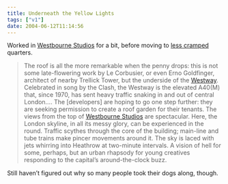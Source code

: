 ```yaml
---
title: Underneath the Yellow Lights
tags: ["v1"]
date: 2004-06-12T11:14:56
---
```


Worked in [Westbourne Studios][1] for a bit, before moving to [less cramped][2] quarters.

> The roof is all the more remarkable when the penny drops: this is not some late-flowering work by Le Corbusier, or even Erno Goldfinger, architect of nearby Trellick Tower, but the underside of the [Westway][3]. Celebrated in song by the Clash, the Westway is the elevated A40(M) that, since 1970, has sent heavy traffic snaking in and out of central London&#8230;. The [developers] are hoping to go one step further: they are seeking permission to create a roof garden for their tenants. The views from the top of [Westbourne Studios][4] are spectacular. Here, the London skyline, in all its messy glory, can be experienced in the round. Traffic scythes through the core of the building; main-line and tube trains make pincer movements around it. The sky is laced with jets whirring into Heathrow at two-minute intervals. A vision of hell for some, perhaps, but an urban rhapsody for young creatives responding to the capital&#8217;s around-the-clock buzz.

Still haven&#8217;t figured out why so many people took their dogs along, though.

[1]: http://www.guardian.co.uk/arts/critic/feature/0,1169,780923,00.html "The Guardian: A road runs through it"
[2]: http://www.digitaltables.co.uk/home.htm "With space for a Lizard Lounger Arcade Table. A pinball machine. A 6ft-wide screen that's never used for Farcry. Accompanied by beer o'clock. Who said new media excess was dead?"
[3]: http://www.westway.org/ "Westway Development Trust"
[4]: http://www.westbournestudios.com/
